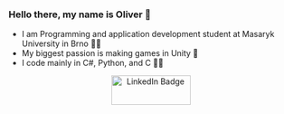 ### Hello there, my name is Oliver 👋

- I am Programming and application development student at Masaryk University in Brno 👨‍🎓 
- My biggest passion is making games in Unity 👾
- I code mainly in C#, Python, and C 👨‍💻 

<p align="center">
<a href="https://www.linkedin.com/in/oliver-svrcek/"><img src="https://user-images.githubusercontent.com/75705745/193423679-f87f9916-bb79-42d0-b159-974a98acb31f.png" width="140" height="52" alt="LinkedIn Badge"></a>
</p>
